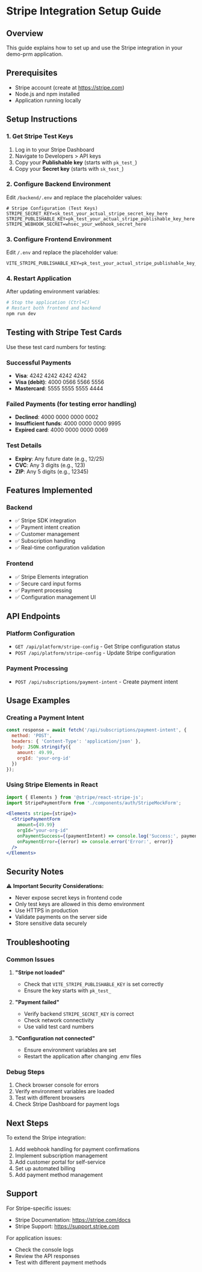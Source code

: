 # Stripe Integration Setup Guide

## Overview
This guide explains how to set up and use the Stripe integration in your demo-prm application.

## Prerequisites
- Stripe account (create at https://stripe.com)
- Node.js and npm installed
- Application running locally

## Setup Instructions

### 1. Get Stripe Test Keys
1. Log in to your Stripe Dashboard
2. Navigate to Developers > API keys
3. Copy your **Publishable key** (starts with `pk_test_`)
4. Copy your **Secret key** (starts with `sk_test_`)

### 2. Configure Backend Environment
Edit `/backend/.env` and replace the placeholder values:

```env
# Stripe Configuration (Test Keys)
STRIPE_SECRET_KEY=sk_test_your_actual_stripe_secret_key_here
STRIPE_PUBLISHABLE_KEY=pk_test_your_actual_stripe_publishable_key_here
STRIPE_WEBHOOK_SECRET=whsec_your_webhook_secret_here
```

### 3. Configure Frontend Environment
Edit `/.env` and replace the placeholder value:

```env
VITE_STRIPE_PUBLISHABLE_KEY=pk_test_your_actual_stripe_publishable_key_here
```

### 4. Restart Application
After updating environment variables:
```bash
# Stop the application (Ctrl+C)
# Restart both frontend and backend
npm run dev
```

## Testing with Stripe Test Cards

Use these test card numbers for testing:

### Successful Payments
- **Visa**: 4242 4242 4242 4242
- **Visa (debit)**: 4000 0566 5566 5556
- **Mastercard**: 5555 5555 5555 4444

### Failed Payments (for testing error handling)
- **Declined**: 4000 0000 0000 0002
- **Insufficient funds**: 4000 0000 0000 9995
- **Expired card**: 4000 0000 0000 0069

### Test Details
- **Expiry**: Any future date (e.g., 12/25)
- **CVC**: Any 3 digits (e.g., 123)
- **ZIP**: Any 5 digits (e.g., 12345)

## Features Implemented

### Backend
- ✅ Stripe SDK integration
- ✅ Payment intent creation
- ✅ Customer management
- ✅ Subscription handling
- ✅ Real-time configuration validation

### Frontend
- ✅ Stripe Elements integration
- ✅ Secure card input forms
- ✅ Payment processing
- ✅ Configuration management UI

## API Endpoints

### Platform Configuration
- `GET /api/platform/stripe-config` - Get Stripe configuration status
- `POST /api/platform/stripe-config` - Update Stripe configuration

### Payment Processing
- `POST /api/subscriptions/payment-intent` - Create payment intent

## Usage Examples

### Creating a Payment Intent
```javascript
const response = await fetch('/api/subscriptions/payment-intent', {
  method: 'POST',
  headers: { 'Content-Type': 'application/json' },
  body: JSON.stringify({ 
    amount: 49.99, 
    orgId: 'your-org-id' 
  })
});
```

### Using Stripe Elements in React
```jsx
import { Elements } from '@stripe/react-stripe-js';
import StripePaymentForm from './components/auth/StripeMockForm';

<Elements stripe={stripe}>
  <StripePaymentForm 
    amount={49.99}
    orgId="your-org-id"
    onPaymentSuccess={(paymentIntent) => console.log('Success:', paymentIntent)}
    onPaymentError={(error) => console.error('Error:', error)}
  />
</Elements>
```

## Security Notes

⚠️ **Important Security Considerations:**
- Never expose secret keys in frontend code
- Only test keys are allowed in this demo environment
- Use HTTPS in production
- Validate payments on the server side
- Store sensitive data securely

## Troubleshooting

### Common Issues

1. **"Stripe not loaded"**
   - Check that `VITE_STRIPE_PUBLISHABLE_KEY` is set correctly
   - Ensure the key starts with `pk_test_`

2. **"Payment failed"**
   - Verify backend `STRIPE_SECRET_KEY` is correct
   - Check network connectivity
   - Use valid test card numbers

3. **"Configuration not connected"**
   - Ensure environment variables are set
   - Restart the application after changing .env files

### Debug Steps
1. Check browser console for errors
2. Verify environment variables are loaded
3. Test with different browsers
4. Check Stripe Dashboard for payment logs

## Next Steps

To extend the Stripe integration:
1. Add webhook handling for payment confirmations
2. Implement subscription management
3. Add customer portal for self-service
4. Set up automated billing
5. Add payment method management

## Support

For Stripe-specific issues:
- Stripe Documentation: https://stripe.com/docs
- Stripe Support: https://support.stripe.com

For application issues:
- Check the console logs
- Review the API responses
- Test with different payment methods
